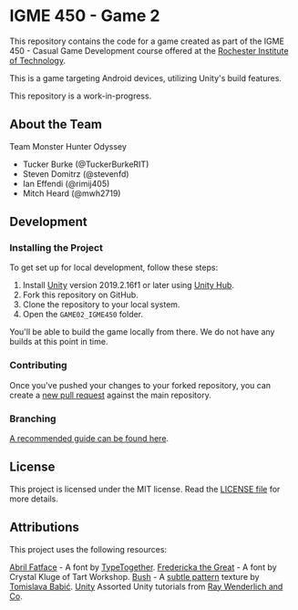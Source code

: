 # IGME 450 - Game 2 #

This repository contains the code for a game created as part of the IGME 450 - Casual Game Development course offered at the [Rochester Institute of Technology](https://www.rit.edu/).

This is a game targeting Android devices, utilizing Unity's build features.

This repository is a work-in-progress.

## About the Team ##

Team Monster Hunter Odyssey

- Tucker Burke (@TuckerBurkeRIT)
- Steven Domitrz (@stevenfd)
- Ian Effendi (@rimij405)
- Mitch Heard (@mwh2719)

## Development ##

### Installing the Project ###

To get set up for local development, follow these steps:

1. Install [Unity](https://www.unity3d.com/) version 2019.2.16f1 or later using [Unity Hub](https://docs.unity3d.com/Manual/GettingStartedInstallingHub.html).
2. Fork this repository on GitHub.
3. Clone the repository to your local system.
4. Open the `GAME02_IGME450` folder.

You'll be able to build the game locally from there. We do not have any builds at this point in time.

### Contributing ###

Once you've pushed your changes to your forked repository, you can create a [new pull request](https://github.com/rimij405/igme450-prototype-2/compare) against the main repository.

### Branching ###

[A recommended guide can be found here](https://gist.github.com/rimij405/ba15798fb4b655210ec6ca109490537d).

## License ##

This project is licensed under the MIT license. Read the [LICENSE file](./LICENSE) for more details.

## Attributions ##

This project uses the following resources:

[Abril Fatface](https://fonts.google.com/specimen/Abril+Fatface) - A font by [TypeTogether](http://www.type-together.com/).
[Fredericka the Great](https://fonts.google.com/specimen/Fredericka+the+Great) - A font by Crystal Kluge of Tart Workshop.
[Bush](https://www.toptal.com/designers/subtlepatterns/bush-pattern/) - A [subtle pattern](https://www.toptal.com/designers/subtlepatterns/bush-pattern/) texture by [Tomislava Babić](https://behance.net/antitomi).
[Unity](https://unity.com/)
Assorted Unity tutorials from [Ray Wenderlich and Co](https://www.raywenderlich.com/).
